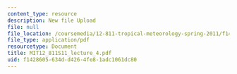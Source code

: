 ```yaml
---
content_type: resource
description: New file Upload
file: null
file_location: /coursemedia/12-811-tropical-meteorology-spring-2011/f1428605634dd4264fe81adc1061dc80_MIT12_811S11_lecture_4.pdf
file_type: application/pdf
resourcetype: Document
title: MIT12_811S11_lecture_4.pdf
uid: f1428605-634d-d426-4fe8-1adc1061dc80
---
```

